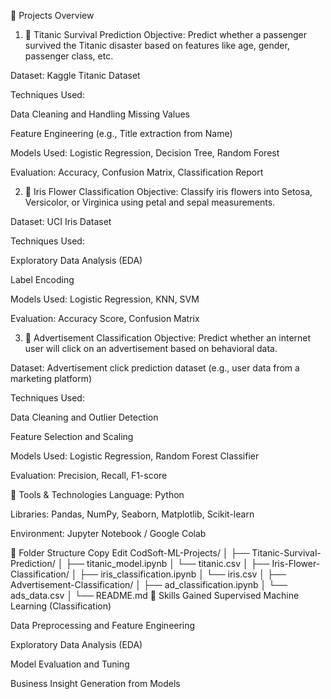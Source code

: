 🚀 Projects Overview
1. 🚢 Titanic Survival Prediction
Objective: Predict whether a passenger survived the Titanic disaster based on features like age, gender, passenger class, etc.

Dataset: Kaggle Titanic Dataset

Techniques Used:

Data Cleaning and Handling Missing Values

Feature Engineering (e.g., Title extraction from Name)

Models Used: Logistic Regression, Decision Tree, Random Forest

Evaluation: Accuracy, Confusion Matrix, Classification Report

2. 🌸 Iris Flower Classification
Objective: Classify iris flowers into Setosa, Versicolor, or Virginica using petal and sepal measurements.

Dataset: UCI Iris Dataset

Techniques Used:

Exploratory Data Analysis (EDA)

Label Encoding

Models Used: Logistic Regression, KNN, SVM

Evaluation: Accuracy Score, Confusion Matrix

3. 📢 Advertisement Classification
Objective: Predict whether an internet user will click on an advertisement based on behavioral data.

Dataset: Advertisement click prediction dataset (e.g., user data from a marketing platform)

Techniques Used:

Data Cleaning and Outlier Detection

Feature Selection and Scaling

Models Used: Logistic Regression, Random Forest Classifier

Evaluation: Precision, Recall, F1-score

🧰 Tools & Technologies
Language: Python

Libraries: Pandas, NumPy, Seaborn, Matplotlib, Scikit-learn

Environment: Jupyter Notebook / Google Colab

📁 Folder Structure
Copy
Edit
CodSoft-ML-Projects/
│
├── Titanic-Survival-Prediction/
│   ├── titanic_model.ipynb
│   └── titanic.csv
│
├── Iris-Flower-Classification/
│   ├── iris_classification.ipynb
│   └── iris.csv
│
├── Advertisement-Classification/
│   ├── ad_classification.ipynb
│   └── ads_data.csv
│
└── README.md
🧠 Skills Gained
Supervised Machine Learning (Classification)

Data Preprocessing and Feature Engineering

Exploratory Data Analysis (EDA)

Model Evaluation and Tuning

Business Insight Generation from Models
